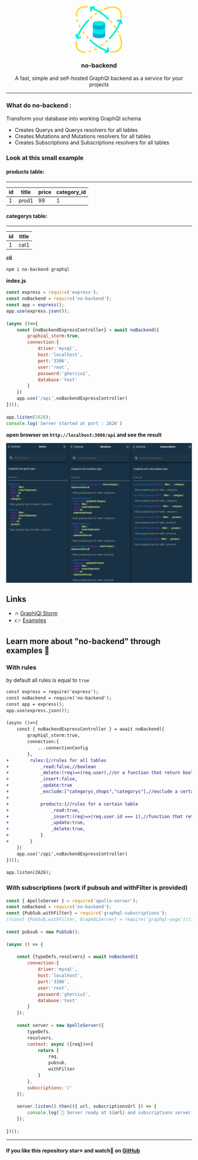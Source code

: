 <p align="center"><img align="center" style="width:128px" src="https://github.com/Gherciu/no-backend/blob/master/no-backend.png?raw=true"/></p>
<center><h3 align="center"> no-backend </h3></center>
<p align="center">A fast, simple and self-hosted GraphQl backend as a service for your projects</p>

---

### What do no-backend :
Transform your database into working GraphQl schema
* Creates Querys and Querys resolvers for all tables
* Creates Mutations and Mutations resolvers for all tables
* Creates Subscriptions and Subscriptions resolvers for all tables

### Look at this small example 

#### products table:
------------------------------------
| id | title | price | category_id |
-----| ------|-------|-------------|
| 1  | prod1 | 99    | 1           |

#### categorys table:
-------------
 id | title |
----| ------|
 1  | cat1  |
 
 
**cli**
```bash
npm i no-backend graphql
```
**index.js**
```js
const express = require('express');
const noBackend = require('no-backend');
const app = express();
app.use(express.json());

(async ()=>{
    const {noBackendExpressController} = await noBackend({ 
        graphiql_storm:true,
        connection:{
            driver:'mysql',
            host:'localhost',
            port:'3306',
            user:'root',
            password:'gherciu1',
            database:'test'
        }
    })
    app.use('/api',noBackendExpressController)
})();

app.listen(2626);
console.log(`Server started at port : 2626`)
```
**open browser on ```http://localhost:3000/api``` and see the result**

![no-backend](https://github.com/Gherciu/no-backend/blob/master/no-backend-result.png?raw=true)


## Links
* 🔥 [GraphiQl Storm](https://github.com/Gherciu/graphiql-storm)
* 👉 [Examples](https://github.com/Gherciu/no-backend/tree/master/examples)

## Learn more about "no-backend" through examples 📒

### With rules 

by default all rules is equal to ```true``` 
```diff
const express = require('express');
const noBackend = require('no-backend');
const app = express();
app.use(express.json());

(async ()=>{
    const { noBackendExpressController } = await noBackend({ 
        graphiql_storm:true,
        connection:{
            ...connectionConfig
        },
+        rules:{//rules for all tables
+            _read:false,//boolean
+            _delete:(req)=>(req.user),//or a function that return boolean
+            _insert:false,
+            _update:true
+            _exclude:["categorys_shops","categorys"],//exclude a certain table from schema
+
+            products:{//rules for a certain table
+                _read:true,
+                _insert:(req)=>(req.user.id === 1),//function that return boolean
+                _update:true,
+                _delete:true, 
+            }
+        }
    })
    app.use('/api',noBackendExpressController)
})();

app.listen(2626);
```

### With subscriptions (work if pubsub and withFilter is provided)

```js
const { ApolloServer } = require('apollo-server');
const noBackend = require('no-backend');
const {PubSub,withFilter} = require('graphql-subscriptions');
//const {PubSub,withFilter, GraphQLServer} = require('graphql-yoga')//if you use graphql-yoga

const pubsub = new PubSub();

(async () => {

    const {typeDefs,resolvers} = await noBackend({ 
        connection:{
            driver:'mysql',
            host:'localhost',
            port:'3306',
            user:'root',
            password:'gherciu1',
            database:'test'
        }
    });
    
    const server = new ApolloServer({
        typeDefs,
        resolvers,
        context: async ({req})=>{
            return {
                req,
                pubsub,
                withFilter
            }
        },
        subscriptions:'/'
    });

    server.listen().then(({ url, subscriptionsUrl }) => {
        console.log(`🚀 Server ready at ${url} and subscriptions server at ${subscriptionsUrl}`)
    });

})();
```

-------------------------------------------------------------------------------------------------------

#### If you like this repository star⭐ and watch👀 on  [GitHub](https://github.com/Gherciu/no-backend)

